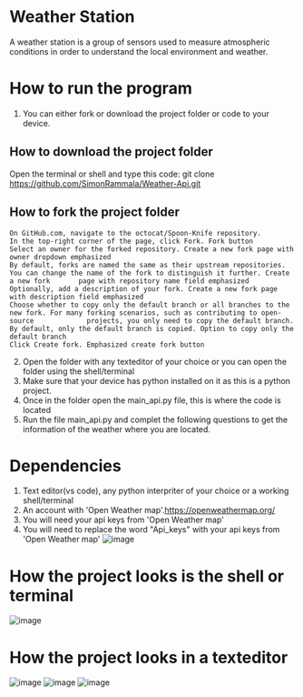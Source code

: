# Weather Station
A weather station is a group of sensors used to measure atmospheric conditions in order to understand the local environment and weather. 

# How to run the program
1. You can either fork or download the project folder or code to your device.

  ## How to download the project folder
  Open the terminal or shell and type this code:
    git clone https://github.com/SimonRammala/Weather-Api.git
    
  ## How to fork the project folder
    On GitHub.com, navigate to the octocat/Spoon-Knife repository.
    In the top-right corner of the page, click Fork. Fork button
    Select an owner for the forked repository. Create a new fork page with owner dropdown emphasized
    By default, forks are named the same as their upstream repositories. You can change the name of the fork to distinguish it further. Create a new fork       page with repository name field emphasized
    Optionally, add a description of your fork. Create a new fork page with description field emphasized
    Choose whether to copy only the default branch or all branches to the new fork. For many forking scenarios, such as contributing to open-source             projects, you only need to copy the default branch. By default, only the default branch is copied. Option to copy only the default branch
    Click Create fork. Emphasized create fork button

2. Open the folder with any texteditor of your choice or you can open the folder using the shell/terminal
3. Make sure that your device has python installed on it as this is a python project.
4. Once in the folder open the main_api.py file, this is where the code is located
5. Run the file main_api.py and complet the following questions to get the information of the weather where you are located.

# Dependencies 
1. Text editor(vs code), any python interpriter of your choice or a working shell/terminal
2. An account with 'Open Weather map'.https://openweathermap.org/
3. You will need your api keys from 'Open Weather map'
4. You will need to replace the word "Api_keys" with your api keys from 'Open Weather map'
![image](https://user-images.githubusercontent.com/101131942/209799766-e96884b0-cc30-4e41-87f2-414a4c8ca9a0.png)

# How the project looks is the shell or terminal
![image](https://user-images.githubusercontent.com/101131942/209798273-2683cb45-8ae4-4aa1-9d30-f3f8523d81ca.png)

# How the project looks in a texteditor
![image](https://user-images.githubusercontent.com/101131942/209798900-3b862fe1-e3c4-43f8-8876-a744ba1bbb35.png)
![image](https://user-images.githubusercontent.com/101131942/209799026-b4e6a748-a9b2-47dd-a685-9a44843bf3cc.png)
![image](https://user-images.githubusercontent.com/101131942/209799109-12fc8477-496d-43c6-a31a-a3c230f88008.png)



